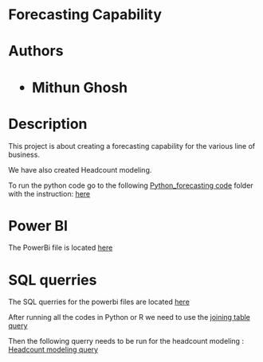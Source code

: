 # Forecasting Capability
# Authors
<h1>
<ul>
  <li>Mithun Ghosh</li>
</ul>
</h1>
<h1> Description </h1>
<p> This project is about creating a forecasting capability for the various line of business. </p>
<p> We have also created Headcount modeling. </p>
<P> To run the python code go to the following <a href="Python Code"> Python_forecasting code</a> folder with the instruction: <a href="Python Code/Instruction"> here</a>

# Power BI
  The PowerBi file is located <a href="PowerBI/Final_model.pbix">here </a>
#  SQL querries
  The SQL querries for the powerbi files are located <a href="SQL_Query">here </a>
  <p> After running all the codes in Python or R we need to use the <a href="SQL_code/joning_Jupyter_tables.sql"> joining table query </a> 
  <p> Then the following querry needs to be run for the headcount modeling  : <a href="SQL_code/Headcount_querries.sql"> Headcount modeling query</a> 
  
  
